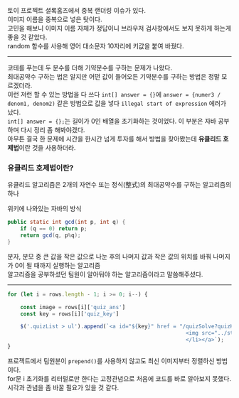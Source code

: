 토이 프로젝트 셜록홈즈에서 중복 랜더링 이슈가 있다.   
이미지 이름을 중복으로 넣은 탓이다.   
고민을 해보니 이미지 이름 자체가 정답이니 브라우저 검사창에서도 보지 못하게 하는게 좋을 것 같았다.   
random 함수를 사용해 영어 대소문자 10자리에 키값을 붙여 바꿨다.   
   
---
   
코테를 푸는데 두 분수를 더해 기약분수를 구하는 문제가 나왔다.   
최대공약수 구하는 법은 알지만 어떤 값이 들어오든 기약분수를 구하는 방법은 정말 모르겠더라.   
이런 저런 할 수 있는 방법을 다 쓰다 `int[] answer = {}`에 `answer = {numer3 / denom1, denom2)` 같은 방법으로 값을 넣다 `illegal start of expression` 에러가 났다.   
`int[] answer = {};`는 길이가 0인 배열을 초기화하는 것이었다. 이 부분은 자바 공부하며 다시 정리 좀 해봐야겠다.   
아무튼 결국 한 문제에 시간을 한시간 넘게 투자를 해서 방법을 찾아봤는데 <b>유클리드 호제법</b>이란 것을 사용하더라.   

### 유클리드 호제법이란?
유클리드 알고리즘은 2개의 자연수 또는 정식(整式)의 최대공약수를 구하는 알고리즘의 하나   
   
위키에 나와있는 자바의 방식   
```java
public static int gcd(int p, int q) {
	if (q == 0) return p;
	return gcd(q, p%q);
}
```

분자, 분모 중 큰 값을 작은 값으로 나눈 후의 나머지 값과 작은 값의 위치를 바꿔 나머지가 0이 될 때까지 실행하는 알고리즘   
알고리즘을 공부하셨던 팀원이 알아둬야 하는 알고리즘이라고 말씀해주셨다.   

---
   
```js
for (let i = rows.length - 1; i >= 0; i--) {

    const image = rows[i]['quiz_ans']
    const key = rows[i]['quiz_key']

    $('.quizList > ul').append(`<a id="${key}" href = "/quizSolve?quizKey=${key}"><li>
                                                        <img src="../static/image/${image}.png">
                                                        </li></a>`);
}
```
프로젝트에서 팀원분이 `prepend()`를 사용하지 않고도 최신 이미지부터 정렬하신 방법이다.   
for문 i 초기화를 리터럴로만 한다는 고정관념으로 처음에 코드를 바로 알아보지 못했다.   
시각과 관념을 좀 바꿀 필요가 있을 것 같다.   
